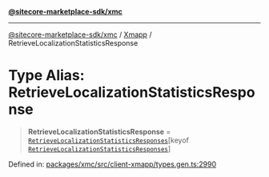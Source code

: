 [**@sitecore-marketplace-sdk/xmc**](../../../../README.md)

***

[@sitecore-marketplace-sdk/xmc](../../../../README.md) / [Xmapp](../README.md) / RetrieveLocalizationStatisticsResponse

# Type Alias: RetrieveLocalizationStatisticsResponse

> **RetrieveLocalizationStatisticsResponse** = [`RetrieveLocalizationStatisticsResponses`](RetrieveLocalizationStatisticsResponses.md)\[keyof [`RetrieveLocalizationStatisticsResponses`](RetrieveLocalizationStatisticsResponses.md)\]

Defined in: [packages/xmc/src/client-xmapp/types.gen.ts:2990](https://github.com/Sitecore/marketplace-sdk/blob/main/packages/xmc/src/client-xmapp/types.gen.ts#L2990)
